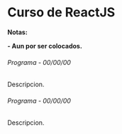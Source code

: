# Curso de ReactJS

<!----Notas---->
**Notas:**

**- Aun por ser colocados.**
<!----Separador de las notas---->

<!----Directorio con descripción de los programas---->
###### Programa - 00/00/00
Descripcion.

<!----Separador---->

###### Programa - 00/00/00
Descripcion.

<!----Separador del directorio con descripción de los programas---->